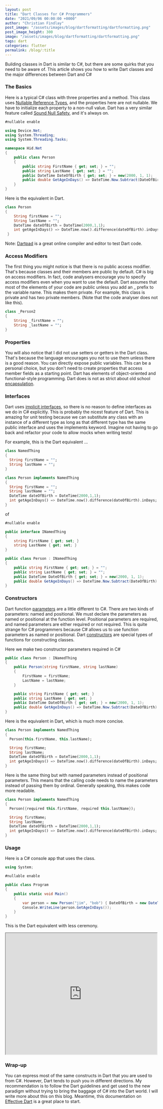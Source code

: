 ```yaml
---
layout: post
title: "Dart Classes for C# Programmers"
date: "2021/09/06 00:00:00 +0000"
author: "Christian Findlay"
post_image: "/assets/images/blog/dartformatting/dartformatting.png"
post_image_height: 300
image: "/assets/images/blog/dartformatting/dartformatting.png"
tags: dart
categories: flutter
permalink: /blog/:title
---
```


Building classes in Dart is similar to C#, but there are some quirks that you need to be aware of. This article shows you how to write Dart classes and the major differences between Dart and C#

### The Basics

Here is a typical C# class with three properties and a method. This class uses [Nullable Reference Types](https://docs.microsoft.com/en-us/dotnet/csharp/nullable-references), and the properties here are not nullable. We have to initialize each property to a non-null value. Dart has a very similar feature called [Sound Null Safety](https://dart.dev/null-safety), and it's always on.

```csharp
#nullable enable

using Device.Net;
using System.Threading;
using System.Threading.Tasks;

namespace Hid.Net
{
	public class Person
	{    
		public string FirstName { get; set; } = "";    
		public string LastName { get; set; } = "";    
		public DateTime DateOfBirth { get; set; } = new(2000, 1, 1);    
		public double GetAgeInDays() => DateTime.Now.Subtract(DateOfBirth).TotalDays;
	}
}
```

Here is the equivalent in Dart.

```dart
class Person
{  
    String firstName = "";  
    String lastName = "";  
    DateTime dateOfBirth = DateTime(2000,1,1);  
    int getAgeInDays() => DateTime.now().difference(dateOfBirth).inDays;
 }
 ```

Note: [Dartpad](https://dartpad.dev) is a great online compiler and editor to test Dart code.

### Access Modifiers

The first thing you might notice is that there is no public access modifier. That's because classes and their members are public by default. C# is big on access modifiers. In fact, code analysers encourage you to specify access modifiers even when you want to use the default. Dart assumes that most of the elements of your code are public unless you add an \_ prefix to the variable name. This makes them private. For example, this class is private and has two private members. (Note that the code analyser does not like this).

```dart
class _Person2
{
    String _firstName = "";
    String _lastName = "";
}
```

### Properties

You will also notice that I did not use setters or getters in the Dart class. That's because the language encourages you not to use them unless there is a good reason. You can directly expose public variables. This can be a personal choice, but you don't need to create properties that access member fields as a starting point. Dart has elements of object-oriented and functional-style programming. Dart does is not as strict about old school [encapsulation](https://en.wikipedia.org/wiki/Encapsulation_(computer_programming)).

### Interfaces

Dart uses [implicit interfaces](https://dart.dev/guides/language/language-tour#implicit-interfaces), so there is no reason to define interfaces as we do in C# explicitly. This is probably the nicest feature of Dart. This is amazing for unit testing because we can substitute any class with an instance of a different type as long as that different type has the same public interface and uses the implements keyword. Imagine not having to go back and refactor your code to allow mocks when writing tests!

For example, this is the Dart equivalent ...

```dart
class NamedThing
{
  String firstName = "";
  String lastName = "";
}

class Person implements NamedThing
{
  String firstName = "";
  String lastName = "";
  DateTime dateOfBirth = DateTime(2000,1,1);
  int getAgeInDays() => DateTime.now().difference(dateOfBirth).inDays;
}
```

of

```csharp
#nullable enable

public interface INamedThing
{
    string FirstName { get; set; }
    string LastName { get; set; }
}

public class Person : INamedThing
{
    public string FirstName { get; set; } = "";
    public string LastName { get; set; } = "";
    public DateTime DateOfBirth { get; set; } = new(2000, 1, 1);
    public double GetAgeInDays() => DateTime.Now.Subtract(DateOfBirth).TotalDays;
}
```

### Constructors

Dart function [parameters](https://dart.dev/guides/language/language-tour#parameters) are a little different to C#. There are two kinds of parameters: named and positional. We must declare the parameters as named or positional at the function level. Positional parameters are required, and named parameters are either required or not required. This is quite strange for C# programmers because C# allows us to use function parameters as named or positional. Dart [constructors](https://dart.dev/guides/language/language-tour#using-constructors) are special types of functions for constructing classes.

Here we make two constructor parameters required in C#

```csharp
public class Person : INamedThing
{
    public Person(string firstName, string lastName)
    {
        FirstName = firstName;
        LastName = lastName;
    }

    public string FirstName { get; set; }
    public string LastName { get; set; }
    public DateTime DateOfBirth { get; set; } = new(2000, 1, 1);
    public double GetAgeInDays() => DateTime.Now.Subtract(DateOfBirth).TotalDays;
}
```    

Here is the equivalent in Dart, which is much more concise.

```dart
class Person implements NamedThing
{
  Person(this.firstName, this.lastName);

  String firstName;
  String lastName;
  DateTime dateOfBirth = DateTime(2000,1,1);
  int getAgeInDays() => DateTime.now().difference(dateOfBirth).inDays;
}
```

Here is the same thing but with named parameters instead of positional parameters. This means that the calling code needs to name the parameters instead of passing them by ordinal. Generally speaking, this makes code more readable.

```dart
class Person implements NamedThing
{
  Person({required this.firstName, required this.lastName});

  String firstName;
  String lastName;
  DateTime dateOfBirth = DateTime(2000,1,1);
  int getAgeInDays() => DateTime.now().difference(dateOfBirth).inDays;
}
```

### Usage

Here is a C# console app that uses the class.

```csharp
using System;

#nullable enable

public class Program
{
    public static void Main()
    {
        var person = new Person("jim", "bob") { DateOfBirth = new DateTime(2000, 1, 1) };
        Console.WriteLine(person.GetAgeInDays());
    }
}
```

This is the Dart equivalent with less ceremony.

<iframe style="width:99%;height:400px;" src="https://dartpad.dev/embed-inline.html?id=8d3e158112b2a52c61005cff13cd1e0f&split=70&mode=dart"></iframe>

### Wrap-up

You can express most of the same constructs in Dart that you are used to from C#. However, Dart tends to push you in different directions. My recommendation is to follow the Dart guidelines and get used to the new paradigm without trying to bring the baggage of C# into the Dart world. I will write more about this on this blog. Meantime, this documentation on [Effective Dart](https://dart.dev/guides/language/effective-dart) is a great place to start.